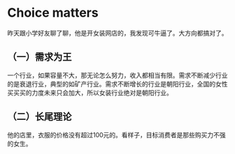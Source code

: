 # Choice matters

昨天跟小学好友聊了聊，他是开女装网店的，我发现可牛逼了。大方向都搞对了。

## （一）需求为王
一个行业，如果容量不大，那无论怎么努力，收入都相当有限。需求不断减少行业的是衰退行业，典型的如矿产行业。需求不断增长的行业是朝阳行业，全国的女性买买买的力度未来只会加大，所以女装行业绝对是朝阳行业。

## （二）长尾理论
他的店里，衣服的价格没有超过100元的。看样子，目标消费者是那些购买力不强的女生。
